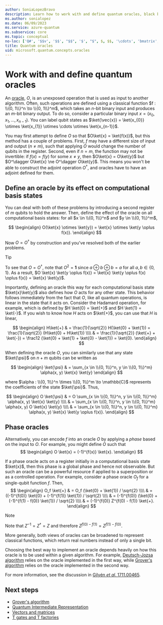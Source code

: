 ```yaml
---
author: SoniaLopezBravo
description: Learn how to work with and define quantum oracles, black box operations that are used as input to another algorithm.
ms.author: sonialopez
ms.date: 06/09/2023
ms.service: azure-quantum
ms.subservice: core
ms.topic: conceptual
no-loc: ['Q#', '$$v', '$$', "$$", '$', "$", $, $$, '\cdots', 'bmatrix', '\ddots', '\equiv', '\sum', '\begin', '\end', '\sqrt', '\otimes', '{', '}', '\text', '\phi', '\kappa', '\psi', '\alpha', '\beta', '\gamma', '\delta', '\omega', '\bra', '\ket', '\boldone', '\mathbf{1}', '\\\\', '\\', '=', '\frac', '\text', '\mapsto', '\dagger', '\to', '\begin{cases}', '\end{cases}', '\operatorname', '\braket', '\id', '\expect', '\defeq', '\variance', '\dd', '&', '\begin{align}', '\end{align}', '\Lambda', '\lambda', '\Omega', '\mathrm', '\left', '\right', '\qquad', '\times', '\big', '\langle', '\rangle', '\bigg', '\Big', '|', '\mathbb', '\vec', '\in', '\texttt', '\ne', '<', '>', '\leq', '\geq', '~~', '~', '\begin{bmatrix}', '\end{bmatrix}', '\_']
title: Quantum oracles
uid: microsoft.quantum.concepts.oracles
---
```


# Work with and define quantum oracles

An [oracle](xref:Microsoft.Quantum.Oracles), $O$, is an unexposed operation that is used as input to another algorithm.
Often, such operations are defined using a classical function $f : \\{0, 1\\}^n \to \\{0, 1\\}^m$, which takes an $n$-bit binary input and produces an $m$-bit binary output.
To do so, consider a particular binary input $x = (x_{0}, x_{1}, \dots, x_{n-1})$.
You can label qubit states as $\ket{\vec{x}} = \ket{x_{0}} \otimes \ket{x_{1}} \otimes \cdots \otimes \ket{x_{n-1}}$.

You may first attempt to define $O$ so that $O\ket{x} = \ket{f(x)}$, but this method has a couple of problems.
First, $f$ may have a different size of input and output ($n \ne m$), such that applying $O$ would change the number of qubits in the register.
Second, even if $n = m$, the function may not be invertible:
if $f(x) = f(y)$ for some $x \ne y$, then $O\ket{x} = O\ket{y}$ but $O^\dagger O\ket{x} \ne O^\dagger O\ket{y}$.
This means you won't be able to construct the adjoint operation $O^\dagger$, and oracles have to have an adjoint defined for them.

## Define an oracle by its effect on computational basis states

You can deal with both of these problems by introducing a second register of $m$ qubits to hold the answer. 
Then, define the effect of the oracle on all computational basis states: for all $x \in \\{0, 1\\}^n$ and $y \in \\{0, 1\\}^m$,

$$
\begin{align}
    O(\ket{x} \otimes \ket{y}) = \ket{x} \otimes \ket{y \oplus f(x)}.
\end{align}
$$

Now $O = O^\dagger$ by construction and you've resolved both of the earlier problems.

> [!TIP]
> To see that $O = O^{\dagger}$, note that $O^2 = \mathbf{1}$ since $a \oplus b \oplus b = a$ for all $a, b \in \{0, 1\}$.
> As a result, $O \ket{x} \ket{y \oplus f(x)} = \ket{x} \ket{y \oplus f(x) \oplus f(x)} = \ket{x} \ket{y}$.

Importantly, defining an oracle this way for each computational basis state $\ket{x}\ket{y}$ also defines how $O$ acts for any other state.
This behavior follows immediately from the fact that $O$, like all quantum operations, is linear in the state that it acts on.
Consider the Hadamard operation, for example, which is defined by $H \ket{0} = \ket{+}$ and $H \ket{1} = \ket{-}$.
If you wish to know how $H$ acts on $\ket{+}$, you can use that $H$ is linear,

$$
\begin{align}
H\ket{+} & = \frac{1}{\sqrt{2}} H(\ket{0} + \ket{1}) = \frac{1}{\sqrt{2}} (H\ket{0} + H\ket{1}) \\\\
           & = \frac{1}{\sqrt{2}} (\ket{+} + \ket{-}) = \frac12 (\ket{0} + \ket{1} + \ket{0} - \ket{1}) = \ket{0}.
\end{align}
$$

When defining the oracle $O$, you can similarly use that any state $\ket{\psi}$ on $n + m$ qubits can be written as

$$
\begin{align}
\ket{\psi} & = \sum_{x \in \\{0, 1\\}^n, y \in \\{0, 1\\}^m} \alpha(x, y) \ket{x} \ket{y}
\end{align}
$$

where $\alpha : \\{0, 1\\}^n \times \\{0, 1\\}^m \to \mathbb{C}$ represents the coefficients of the state $\ket{\psi}$. Thus,

$$
\begin{align}
O \ket{\psi} & = O \sum_{x \in \\{0, 1\\}^n, y \in \\{0, 1\\}^m} \alpha(x, y) \ket{x} \ket{y} \\\\
             & = \sum_{x \in \\{0, 1\\}^n, y \in \\{0, 1\\}^m} \alpha(x, y) O \ket{x} \ket{y} \\\\
             & = \sum_{x \in \\{0, 1\\}^n, y \in \\{0, 1\\}^m} \alpha(x, y) \ket{x} \ket{y \oplus f(x)}.
\end{align}
$$

## Phase oracles

Alternatively, you can encode $f$ into an oracle $O$ by applying a _phase_ based on the input to $O$.
For example, you might define $O$ such that
$$
\begin{align}
    O \ket{x} = (-1)^{f(x)} \ket{x}.
\end{align}
$$

If a phase oracle acts on a register initially in a computational basis state $\ket{x}$, then this phase is a global phase and hence not observable.
But such an oracle can be a powerful resource if applied to a superposition or as a controlled operation.
For example, consider a phase oracle $O_f$ for a single-qubit function $f$.
Then,
$$
\begin{align}
    O_f \ket{+}
        & = O_f (\ket{0} + \ket{1}) / \sqrt{2} \\\\
        & = ((-1)^{f(0)} \ket{0} + (-1)^{f(1)} \ket{1}) / \sqrt{2} \\\\
        & = (-1)^{f(0)} (\ket{0} + (-1)^{f(1) - f(0)} \ket{1}) / \sqrt{2} \\\\
        & = (-1)^{f(0)} Z^{f(0) - f(1)} \ket{+}.
\end{align}
$$

> [!NOTE]
> Note that $Z^{-1}=Z^{\dagger}=Z$ and therefore $Z^{f(0)-f(1)}=Z^{f(1)-f(0)}.$

More generally, both views of oracles can be broadened to represent classical functions, which return real numbers instead of only a single bit.

Choosing the best way to implement an oracle depends heavily on how this oracle is to be used within a given algorithm.
For example, [Deutsch-Jozsa algorithm](https://en.wikipedia.org/wiki/Deutsch%E2%80%93Jozsa_algorithm) relies on the oracle implemented in the first way, while [Grover's algorithm](https://en.wikipedia.org/wiki/Grover's_algorithm) relies on the oracle implemented in the second way.

For more information, see the discussion in [Gilyén *et al*. 1711.00465](https://arxiv.org/abs/1711.00465).

## Next steps


- [Grover's algorithm](xref:microsoft.quantum.concepts.grovers)
- [Quantum Intermediate Representation](xref:microsoft.quantum.concepts.qir)
- [Vectors and matrices](xref:microsoft.quantum.concepts.vectors)
- [T gates and T factories](xref:microsoft.quantum.concepts.tfactories)

